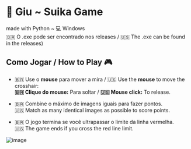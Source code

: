 # 🔮 Giu ~ Suika Game
made with Python ~ 💻 Windows<br>
🇧🇷 O .exe pode ser encontrado nos releases / 🇺🇸 The .exe can be found in the releases)

## Como Jogar / How to Play 🎮  
- 🇧🇷 Use o **mouse** para mover a mira / 🇺🇸 Use the **mouse** to move the crosshair:  
  **🇧🇷 Clique do mouse:** Para soltar / **🇺🇸 Mouse click:** To release.
  
- 🇧🇷 Combine o máximo de imagens iguais para fazer pontos.  
  🇺🇸 Match as many identical images as possible to score points.
  
- 🇧🇷 O jogo termina se você ultrapassar o limite da linha vermelha.  
  🇺🇸 The game ends if you cross the red line limit.

![image](https://github.com/user-attachments/assets/06ea7b18-e81c-4b2e-846d-6e8b064bd562)

